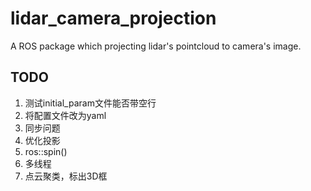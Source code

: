 # lidar_camera_projection
A ROS package which projecting lidar's pointcloud to camera's image.

## TODO

1. 测试initial_param文件能否带空行
2. 将配置文件改为yaml
3. 同步问题
4. 优化投影
5. ros::spin()
6. 多线程
7. 点云聚类，标出3D框